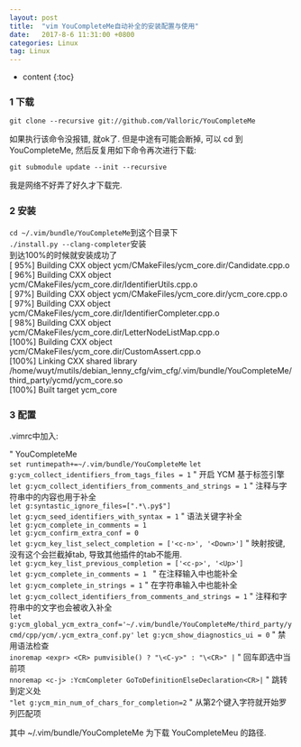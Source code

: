 ```yaml
---
layout: post
title:  "vim YouCompleteMe自动补全的安装配置与使用"
date:   2017-8-6 11:31:00 +0800
categories: Linux
tag: Linux
---
```


* content
{:toc}


### 1 下载 ###

`git clone --recursive git://github.com/Valloric/YouCompleteMe`

如果执行该命令没报错, 就ok了. 但是中途有可能会断掉, 可以 cd 到 YouCompleteMe, 然后反复用如下命令再次进行下载:

`git submodule update --init --recursive` 

我是网络不好弄了好久才下载完.

### 2 安装 ###

`cd ~/.vim/bundle/YouCompleteMe`到这个目录下  
`./install.py --clang-completer`安装  
到达100%的时候就安装成功了  
[ 95%] Building CXX object ycm/CMakeFiles/ycm_core.dir/Candidate.cpp.o  
[ 96%] Building CXX object ycm/CMakeFiles/ycm_core.dir/IdentifierUtils.cpp.o  
[ 97%] Building CXX object ycm/CMakeFiles/ycm_core.dir/ycm_core.cpp.o  
[ 97%] Building CXX object ycm/CMakeFiles/ycm_core.dir/IdentifierCompleter.cpp.o  
[ 98%] Building CXX object ycm/CMakeFiles/ycm_core.dir/LetterNodeListMap.cpp.o  
[100%] Building CXX object ycm/CMakeFiles/ycm_core.dir/CustomAssert.cpp.o  
[100%] Linking CXX shared library /home/wuyt/mutils/debian_lenny_cfg/vim_cfg/.vim/bundle/YouCompleteMe/third_party/ycmd/ycm_core.so  
[100%] Built target ycm_core  

### 3 配置 ###

.vimrc中加入:

" YouCompleteMe  
`set runtimepath+=~/.vim/bundle/YouCompleteMe`
`let g:ycm_collect_identifiers_from_tags_files = 1`           " 开启 YCM 基于标签引擎  
`let g:ycm_collect_identifiers_from_comments_and_strings = 1` " 注释与字符串中的内容也用于补全  
`let g:syntastic_ignore_files=[".*\.py$"]`  
`let g:ycm_seed_identifiers_with_syntax = 1`                  " 语法关键字补全  
`let g:ycm_complete_in_comments = 1`  
`let g:ycm_confirm_extra_conf = 0`  
`let g:ycm_key_list_select_completion = ['<c-n>', '<Down>']`  " 映射按键, 没有这个会拦截掉tab, 导致其他插件的tab不能用.  
`let g:ycm_key_list_previous_completion = ['<c-p>', '<Up>']`  
`let g:ycm_complete_in_comments = 1 `                         " 在注释输入中也能补全  
`let g:ycm_complete_in_strings = 1`                           " 在字符串输入中也能补全  
`let g:ycm_collect_identifiers_from_comments_and_strings = 1` " 注释和字符串中的文字也会被收入补全  
`let g:ycm_global_ycm_extra_conf='~/.vim/bundle/YouCompleteMe/third_party/ycmd/cpp/ycm/.ycm_extra_conf.py'`
`let g:ycm_show_diagnostics_ui = 0`                           " 禁用语法检查  
`inoremap <expr> <CR> pumvisible() ? "\<C-y>" : "\<CR>" |`            " 回车即选中当前项  
`nnoremap <c-j> :YcmCompleter GoToDefinitionElseDeclaration<CR>|`     " 跳转到定义处  
`"let g:ycm_min_num_of_chars_for_completion=2`                 " 从第2个键入字符就开始罗列匹配项  

其中 ~/.vim/bundle/YouCompleteMe 为下载 YouCompleteMeu 的路径.  

